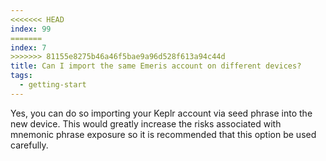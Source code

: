 ```yaml
---
<<<<<<< HEAD
index: 99
=======
index: 7
>>>>>>> 81155e8275b46a46f5bae9a96d528f613a94c44d
title: Can I import the same Emeris account on different devices?
tags: 
  - getting-start
---
```


Yes, you can do so importing your Keplr account via seed phrase into the new device. This would greatly increase the risks associated with mnemonic phrase exposure so it is recommended that this option be used carefully.
